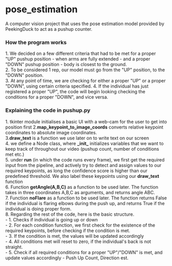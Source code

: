 # pose_estimation
A computer vision project that uses the pose estimation model provided by PeekingDuck to act as a pushup counter.

<h3>How the program works</h3>
1. We decided on a few different criteria that had to be met for a proper "UP" pushup position - when arms are fully extended - and a proper "DOWN" pushup position - body is closest to the ground.<br>
2. To be considered 1 rep, our model must go from the "UP" position, to the "DOWN" position.<br>
3. At any point of time, we are checking for either a proper "UP" or a proper "DOWN", using certain criteria specified. 
4. If the individual has just registered a proper "UP", the code will begin looking checking the conditions for a proper "DOWN", and vice versa.<br>

<h3>Explaining the code in pushup.py</h3>
1. tkinter module initialises a basic UI with a web-cam for the user to get into position first
2.<strong>map_keypoint_to_image_coords</strong> converts relative keypoint coordinates to absolute image coordinates.<br>
3.<strong>draw_text</strong> is a function we use later on to write text on our screen<br>
4. we define a Node class, where <strong>_init_</strong> initializes variables that we want to keep track of throughout our video (pushup count, number of conditions met etc.)<br>
5. under <strong>run</strong> (in which the code runs every frame), we first get the required input from the pipeline, and actively try to detect and assign values to our required keypoints, as long the confidence score is higher than our predefined threshold. We also label these keypoints using our <strong>draw_text</strong> function<br>
6. Function <strong>getAngle(A,B,C)</strong> as a function to be used later. The function takes in three coordinates A,B,C as arguments, and returns angle ABC.<br>
7. Function <strong>noFlare</strong> as a function to be used later. The function returns False if the individual is flaring elbows during the push up, and returns True if the individual is doing proper form.<br>
8. Regarding the rest of the code, here is the basic structure.<br>
- 1. Checks if individual is going up or down<br>
- 2. For each condition function, we first check for the existence of the required keypoints, before checking if the condition is met.<br>
- 3. If the condition is met, the values will be updated accordingly<br>
- 4. All conditions met will reset to zero, if the individual's back is not straight.<br>
- 5. Check if all required conditions for a proper "UP"/"DOWN" is met, and update values accordingly - Push Up Count, Direction est. <br>

